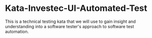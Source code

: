 # Kata-Investec-UI-Automated-Test
This is a technical testing kata that we will use to gain insight and understanding into a software tester's approach to software test automation.

